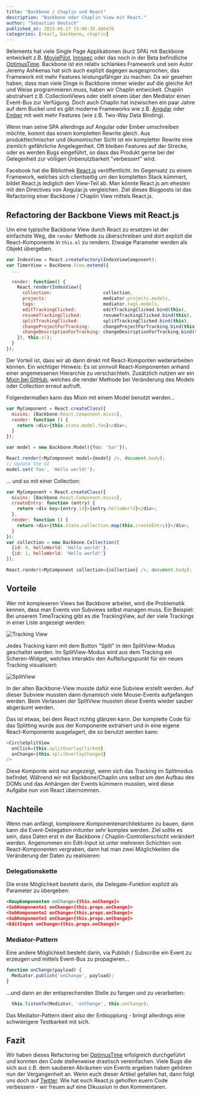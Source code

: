 ```yaml
---
title: "Backbone / Chaplin und React"
description: "Backbone oder Chaplin View mit React."
author: "Sebastian Deutsch"
published_at: 2015-06-27 15:06:30.486476
categories: [react, backbone, chaplin]
---
```


9elements hat viele Single Page Applikationen (kurz SPA) mit Backbone entwickelt z.B. [MoviePilot](http://moviepilot.com/), [Innspec](http://innspec.com/) oder das noch in der Beta befindliche [OptimusTime](http://optimustime.com/). Backbone ist ein relativ schlankes Framework und sein Autor Jeremy Ashkenas hat sich auch explizit dagegen ausgesprochen, das Framework mit mehr Features leistungsfähiger zu machen. Da wir gesehen haben, dass man viele Dinge in Backbone immer wieder auf die gleiche Art und Weise programmieren muss, haben wir Chaplin entwickelt. Chaplin abstrahiert z.B. CollectionViews oder stellt einem über den Mediator einen Event-Bus zur Verfügung. Doch auch Chaplin hat inzwischen ein paar Jahre auf dem Buckel und es gibt moderne Frameworks wie z.B. [Angular](https://angular.de/) oder [Ember](http://emberjs.com/) mit weit mehr Features (wie z.B. Two-Way Data Binding).

Wenn man seine SPA allerdings auf Angular oder Ember umschreiben möchte, kommt das einem kompletten Rewrite gleich. Aus produkttechnischer und ökonomischer Sicht ist ein kompletter Rewrite eine ziemlich gefährliche Angelegenheit. Oft bleiben Features auf der Strecke, oder es werden Bugs eingeführt, so dass das Produkt gerne bei der Gelegenheit zur völligen Unbenutzbarkeit "verbessert" wird.

Facebook hat die Bibliothek [React.js](https://reactjs.org/) veröffentlicht. Im Gegensatz zu einem Framework, welches sich clientseitig um den kompletten Stack kümmert, bildet React.js lediglich den View-Teil ab. Man könnte React.js am ehesten mit den Directives von Angular.js vergleichen. Ziel dieses Blogposts ist das Refactoring einer Backbone / Chaplin View mittels React.js.

## Refactoring der Backbone Views mit React.js

Um eine typische Backbone View durch React zu ersetzen ist der einfachste Weg, die ```render``` Methode zu überschreiben
und dort explizit die React-Komponente in ```this.el``` zu rendern. Etwaige Parameter werden als Objekt übergeben.

```javascript
var IndexView = React.createFactory(IndexViewComponent);
var TimerView = Backbone.View.extend({
  ...

  render: function() {
    React.render(IndexView({
      collection:                   collection,
      projects:                     mediator.projects.models,
      tags:                         mediator.tags.models,
      editTrackingClicked:          editTrackingClicked.bind(this),
      resumeTrackingClicked:        resumeTrackingClicked.bind(this),
      splitTrackingClicked:         splitTrackingClicked.bind(this),
      changeProjectForTracking:     changeProjectForTracking.bind(this),
      changeDescriptionForTracking: changeDescriptionForTracking.bind(this)
    }), this.el);
  }
});
```

Der Vorteil ist, dass wir ab dann direkt mit React-Komponten weiterarbeiten können. Ein wichtiger Hinweis: Es ist sinnvoll React-Komponenten anhand einer angemessenen Hierarchie zu verschachteln. Zusätzlich nutzen wir ein [Mixin bei GitHub](https://github.com/magalhas/backbone-react-component), welches die render Methode bei Veränderung des Models oder Collection erneut aufruft.

Folgendermaßen kann das Mixin mit einem Model benutzt werden...

```javascript
var MyComponent = React.createClass({
  mixins: [Backbone.React.Component.mixin],
  render: function () {
    return <div>{this.state.model.foo}</div>;
  }
});

var model = new Backbone.Model({foo: 'bar'});

React.render(<MyComponent model={model} />, document.body);
// Update the UI
model.set('foo', 'Hello world!');
```

... und so mit einer Collection:

```javascript
var MyComponent = React.createClass({
  mixins: [Backbone.React.Component.mixin],
  createEntry: function (entry) {
    return <div key={entry.id}>{entry.helloWorld}</div>;
  },
  render: function () {
    return <div>{this.state.collection.map(this.createEntry)}</div>;
  }
});
var collection = new Backbone.Collection([
  {id: 0, helloWorld: 'Hello world!'},
  {id: 1, helloWorld: 'Hello world!'}
]);

React.render(<MyComponent collection={collection} />, document.body);
```

## Vorteile

Wer mit komplexeren Views bei Backbone arbeitet, wird die Problematik kennen, dass man Events
von Subviews selbst managen muss. Ein Beispiel: Bei unserem TimeTracking gibt es die TrackingView, auf der viele Trackings in einer Liste angezeigt werden:

![Tracking View](/uploads/image/file/1/width_650_ot-1.png "Tracking View")

Jedes Tracking kann mit dem Button "Split" in den SplitView-Modus geschaltet werden. Im SplitView-Modus wird aus dem Tracking ein Scheren-Widget, welches interaktiv den Aufteilungspunkt für ein neues Tracking visualisiert:

![SplitView](/uploads/image/file/2/width_650_ot-2.png "Split View")

In der alten Backbone-View musste dafür eine Subview erstellt werden. Auf dieser Subview mussten dann dynamisch viele Mouse-Events aufgefangen werden. Beim Verlassen der SplitView mussten diese Events wieder sauber abgeräumt werden.

Das ist etwas, bei dem React richtig glänzen kann. Der komplette Code für das Splitting wurde aus der Komponente extrahiert und in eine eigene React-Komponente ausgelagert, die so benutzt werden kann:

```javascript
<CircleSplitView
  onClick={this.splitOverlayClicked}
  onChange={this.splitOverlayChanged}
/>
```

Diese Komponte wird nur angezeigt, wenn sich das Tracking im Splitmodus befindet. Während wir mit Backbone/Chaplin uns selbst um den Aufbau des DOMs und das Anhängen der Events kümmern mussten, wird diese Aufgabe nun von React übernommen.

## Nachteile

Wenn man anfängt, komplexere Komponentenarchitekturen zu bauen, dann kann die Event-Delegation mitunter sehr komplex werden. Ziel sollte es sein, dass Daten erst in der Backbone / Chaplin-Controllerschicht verändert werden. Angenommen ein Edit-Input ist unter mehreren Schichten von React-Komponenten vergraben, dann hat man zwei Möglichkeiten die Veränderung der Daten zu realisieren:

### Delegationskette

Die erste Möglichkeit besteht darin, die Delegate-Funktion explizit als Parameter zu übergeben:

```xml
<Haupkomponenten onChange={this.onChange}>
<SubKomponente1 onChange={this.props.onChange}>
<SubKomponente2 onChange={this.props.onChange}>
<SubKomponente3 onChange={this.props.onChange}>
<EditInput onChange={this.props.onChange}>
```

### Mediator-Pattern

Eine andere Möglichkeit besteht darin, via Publish / Subscribe ein Event zu erzeugen und mittels Event-Bus zu propagieren...

```javascript
function onChange(payload) {
  Mediator.publish('onChange', payload);
}
```

...und dann an der entsprechenden Stelle zu fangen und zu verarbeiten:

```javascript
  this.listenTo(Mediator, 'onChange', this.onChange);
```

Das Mediator-Pattern dient also der Entkopplung - bringt allerdings eine schwierigere Testbarkeit mit sich.

## Fazit

Wir haben dieses Refactoring bei [OptimusTime](http://optimustime.com) erfolgreich durchgeführt und konnten den Code stellenweise drastisch vereinfachen.
Viele Bugs die sich aus z.B. dem sauberen Abräumen von Events ergeben haben gehören nun der Vergangenheit an. Wenn euch dieser Artikel gefallen hat, dann folgt uns doch auf [Twitter](http://twitter.com/reactjs_de). Wie hat euch React.js geholfen euern Code verbessern - wir freuen auf eine Dikussion in den Kommentaren.



